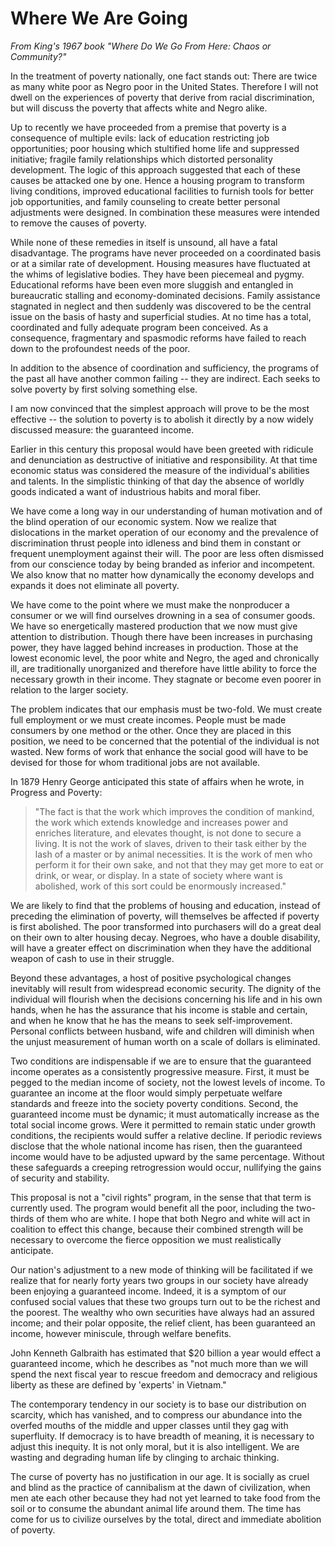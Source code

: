 # Where We Are Going

*From King's 1967 book "Where Do We Go From Here: Chaos or Community?"*

In the treatment of poverty nationally, one fact stands out: There are twice as many white poor as Negro poor in the United States. Therefore I will not dwell on the experiences of poverty that derive from racial discrimination, but will discuss the poverty that affects white and Negro alike.

Up to recently we have proceeded from a premise that poverty is a consequence of multiple evils: lack of education restricting job opportunities; poor housing which stultified home life and suppressed initiative; fragile family relationships which distorted personality development. The logic of this approach suggested that each of these causes be attacked one by one. Hence a housing program to transform living conditions, improved educational facilities to furnish tools for better job opportunities, and family counseling to create better personal adjustments were designed. In combination these measures were intended to remove the causes of poverty.

While none of these remedies in itself is unsound, all have a fatal disadvantage. The programs have never proceeded on a coordinated basis or at a similar rate of development. Housing measures have fluctuated at the whims of legislative bodies. They have been piecemeal and pygmy. Educational reforms have been even more sluggish and entangled in bureaucratic stalling and economy-dominated decisions. Family assistance stagnated in neglect and then suddenly was discovered to be the central issue on the basis of hasty and superficial studies. At no time has a total, coordinated and fully adequate program been conceived. As a consequence, fragmentary and spasmodic reforms have failed to reach down to the profoundest needs of the poor.

In addition to the absence of coordination and sufficiency, the programs of the past all have another common failing -- they are indirect. Each seeks to solve poverty by first solving something else.

I am now convinced that the simplest approach will prove to be the most effective -- the solution to poverty is to abolish it directly by a now widely discussed measure: the guaranteed income.

Earlier in this century this proposal would have been greeted with ridicule and denunciation as destructive of initiative and responsibility. At that time economic status was considered the measure of the individual's abilities and talents. In the simplistic thinking of that day the absence of worldly goods indicated a want of industrious habits and moral fiber.

We have come a long way in our understanding of human motivation and of the blind operation of our economic system. Now we realize that dislocations in the market operation of our economy and the prevalence of discrimination thrust people into idleness and bind them in constant or frequent unemployment against their will. The poor are less often dismissed from our conscience today by being branded as inferior and incompetent. We also know that no matter how dynamically the economy develops and expands it does not eliminate all poverty.

We have come to the point where we must make the nonproducer a consumer or we will find ourselves drowning in a sea of consumer goods. We have so energetically mastered production that we now must give attention to distribution. Though there have been increases in purchasing power, they have lagged behind increases in production. Those at the lowest economic level, the poor white and Negro, the aged and chronically ill, are traditionally unorganized and therefore have little ability to force the necessary growth in their income. They stagnate or become even poorer in relation to the larger society.

The problem indicates that our emphasis must be two-fold. We must create full employment or we must create incomes. People must be made consumers by one method or the other. Once they are placed in this position, we need to be concerned that the potential of the individual is not wasted. New forms of work that enhance the social good will have to be devised for those for whom traditional jobs are not available.

In 1879 Henry George anticipated this state of affairs when he wrote, in Progress and Poverty:

> "The fact is that the work which improves the condition of mankind, the work which extends knowledge and increases power and enriches literature, and elevates thought, is not done to secure a living. It is not the work of slaves, driven to their task either by the lash of a master or by animal necessities. It is the work of men who perform it for their own sake, and not that they may get more to eat or drink, or wear, or display. In a state of society where want is abolished, work of this sort could be enormously increased."
    
We are likely to find that the problems of housing and education, instead of preceding the elimination of poverty, will themselves be affected if poverty is first abolished. The poor transformed into purchasers will do a great deal on their own to alter housing decay. Negroes, who have a double disability, will have a greater effect on discrimination when they have the additional weapon of cash to use in their struggle.

Beyond these advantages, a host of positive psychological changes inevitably will result from widespread economic security. The dignity of the individual will flourish when the decisions concerning his life and in his own hands, when he has the assurance that his income is stable and certain, and when he know that he has the means to seek self-improvement. Personal conflicts between husband, wife and children will diminish when the unjust measurement of human worth on a scale of dollars is eliminated.

Two conditions are indispensable if we are to ensure that the guaranteed income operates as a consistently progressive measure. First, it must be pegged to the median income of society, not the lowest levels of income. To guarantee an income at the floor would simply perpetuate welfare standards and freeze into the society poverty conditions. Second, the guaranteed income must be dynamic; it must automatically increase as the total social income grows. Were it permitted to remain static under growth conditions, the recipients would suffer a relative decline. If periodic reviews disclose that the whole national income has risen, then the guaranteed income would have to be adjusted upward by the same percentage. Without these safeguards a creeping retrogression would occur, nullifying the gains of security and stability.

This proposal is not a "civil rights" program, in the sense that that term is currently used. The program would benefit all the poor, including the two-thirds of them who are white. I hope that both Negro and white will act in coalition to effect this change, because their combined strength will be necessary to overcome the fierce opposition we must realistically anticipate.

Our nation's adjustment to a new mode of thinking will be facilitated if we realize that for nearly forty years two groups in our society have already been enjoying a guaranteed income. Indeed, it is a symptom of our confused social values that these two groups turn out to be the richest and the poorest. The wealthy who own securities have always had an assured income; and their polar opposite, the relief client, has been guaranteed an income, however miniscule, through welfare benefits.

John Kenneth Galbraith has estimated that $20 billion a year would effect a guaranteed income, which he describes as "not much more than we will spend the next fiscal year to rescue freedom and democracy and religious liberty as these are defined by 'experts' in Vietnam."

The contemporary tendency in our society is to base our distribution on scarcity, which has vanished, and to compress our abundance into the overfed mouths of the middle and upper classes until they gag with superfluity. If democracy is to have breadth of meaning, it is necessary to adjust this inequity. It is not only moral, but it is also intelligent. We are wasting and degrading human life by clinging to archaic thinking.

The curse of poverty has no justification in our age. It is socially as cruel and blind as the practice of cannibalism at the dawn of civilization, when men ate each other because they had not yet learned to take food from the soil or to consume the abundant animal life around them. The time has come for us to civilize ourselves by the total, direct and immediate abolition of poverty.